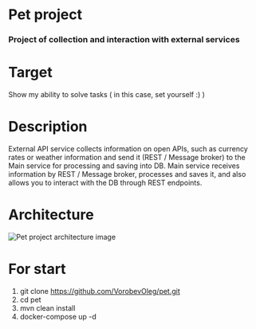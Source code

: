 # Pet project

### Project of collection and interaction with external services

# Target

Show my ability to solve tasks ( in this case, set yourself :) )

# Description

External API service collects information on open APIs, such as currency rates or weather information and send it (REST / Message broker) to the Main service for processing and saving into DB. Main service receives information by REST / Message broker, processes and saves it, and also allows you to interact with the DB through REST endpoints.

# Architecture

![Pet project architecture image](https://disk.yandex.ru/i/2bSS6Ug3QKBqcg)

# For start

1. git clone https://github.com/VorobevOleg/pet.git
2. cd pet
3. mvn clean install
4. docker-compose up -d
